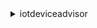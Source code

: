 <details>

<summary>
iotdeviceadvisor
</summary>

- <details><summary>create-suite-definition</summary>

  * --suite-definition-configuration
  * --tags
  * --cli-input-json
  * --cli-input-yaml
  * --generate-cli-skeleton


- <details><summary>delete-suite-definition</summary>

  * --suite-definition-id
  * --cli-input-json
  * --cli-input-yaml
  * --generate-cli-skeleton


- <details><summary>get-suite-definition</summary>

  * --suite-definition-id
  * --suite-definition-version
  * --cli-input-json
  * --cli-input-yaml
  * --generate-cli-skeleton


- <details><summary>get-suite-run</summary>

  * --suite-definition-id
  * --suite-run-id
  * --cli-input-json
  * --cli-input-yaml
  * --generate-cli-skeleton


- <details><summary>get-suite-run-report</summary>

  * --suite-definition-id
  * --suite-run-id
  * --cli-input-json
  * --cli-input-yaml
  * --generate-cli-skeleton


- <details><summary>help</summary>

  * 


- <details><summary>list-suite-definitions</summary>

  * --max-results
  * --next-token
  * --cli-input-json
  * --cli-input-yaml
  * --generate-cli-skeleton


- <details><summary>list-suite-runs</summary>

  * --suite-definition-id
  * --suite-definition-version
  * --max-results
  * --next-token
  * --cli-input-json
  * --cli-input-yaml
  * --generate-cli-skeleton


- <details><summary>list-tags-for-resource</summary>

  * --resource-arn
  * --cli-input-json
  * --cli-input-yaml
  * --generate-cli-skeleton


- <details><summary>start-suite-run</summary>

  * --suite-definition-id
  * --suite-definition-version
  * --suite-run-configuration
  * --tags
  * --cli-input-json
  * --cli-input-yaml
  * --generate-cli-skeleton


- <details><summary>stop-suite-run</summary>

  * --suite-definition-id
  * --suite-run-id
  * --cli-input-json
  * --cli-input-yaml
  * --generate-cli-skeleton


- <details><summary>tag-resource</summary>

  * --resource-arn
  * --tags
  * --cli-input-json
  * --cli-input-yaml
  * --generate-cli-skeleton


- <details><summary>untag-resource</summary>

  * --resource-arn
  * --tag-keys
  * --cli-input-json
  * --cli-input-yaml
  * --generate-cli-skeleton


- <details><summary>update-suite-definition</summary>

  * --suite-definition-id
  * --suite-definition-configuration
  * --cli-input-json
  * --cli-input-yaml
  * --generate-cli-skeleton


</details>

